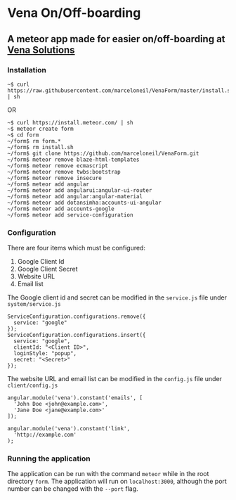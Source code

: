 # Vena On/Off-boarding
## A meteor app made for easier on/off-boarding at [Vena Solutions](http://venasolutions.com/)

### Installation
```
~$ curl https://raw.githubusercontent.com/marceloneil/VenaForm/master/install.sh | sh
```
OR
```
~$ curl https://install.meteor.com/ | sh
~$ meteor create form
~$ cd form
~/form$ rm form.*
~/form$ rm install.sh
~/form$ git clone https://github.com/marceloneil/VenaForm.git
~/form$ meteor remove blaze-html-templates
~/form$ meteor remove ecmascript
~/form$ meteor remove twbs:bootstrap
~/form$ meteor remove insecure
~/form$ meteor add angular
~/form$ meteor add angularui:angular-ui-router
~/form$ meteor add angular:angular-material
~/form$ meteor add dotansimha:accounts-ui-angular
~/form$ meteor add accounts-google
~/form$ meteor add service-configuration
```
### Configuration

There are four items which must be configured:  
1. Google Client Id  
2. Google Client Secret  
3. Website URL  
4. Email list

The Google client id and secret can be modified in the `service.js` file under `system/service.js`

```
ServiceConfiguration.configurations.remove({
  service: "google"
});
ServiceConfiguration.configurations.insert({
  service: "google",
  clientId: "<Client ID>",
  loginStyle: "popup",
  secret: "<Secret>"
});
```

The website URL and email list can be modified in the `config.js` file under `client/config.js`

```
angular.module('vena').constant('emails', [
  'John Doe <john@example.com>',
  'Jane Doe <jane@example.com>'
]);

angular.module('vena').constant('link',
  'http://example.com'
);
```

### Running the application

The application can be run with the command `meteor` while in the root directory `form`. The application will run on `localhost:3000`, although the port number can be changed with the `--port` flag.

